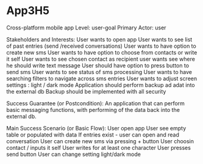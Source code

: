 # App3H5
Cross-platform mobile app
Level: user-goal
Primary Actor: user

Stakeholders and Interests:
User wants to open app 
User wants to see list of past entries (send /received conversations)
User wants to have option to create new sms
User wants to have option to choose from contacts or write it self
User wants to see chosen contact as recipient
user wants see where he should write text message
User should have option to press button to send sms
User wants to see status of sms processing
User wants to have searching filters to navigate across sms entries
User wants to adjust screen settings : light / dark mode
Application should perform backup ad adat into the external db 
Backup should be implemented with all security

Success Guarantee (or Postcondition):
An application that can perform basic messaging functions, with performing of the data back into  the external db.

Main Success Scenario (or Basic Flow):
User open app
User see empty table or populated with data
If entries exist - user can open and read conversation
User can create new sms via pressing + button
User choosin contact / inputs it self
User writes for at least one character 
User presses send button
User can change setting light/dark mode
